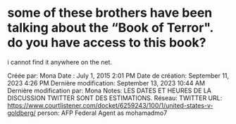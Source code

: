 # some of these brothers have been talking about the “Book of Terror". do you have access to this book?
i cannot find it anywhere on the net.

Créée par: Mona
Date : July 1, 2015 2:01 PM
Date de création: September 11, 2023 4:26 PM
Dernière modification: September 13, 2023 10:44 AM
Dernière modification par: Mona
Notes: LES DATES ET HEURES DE LA DISCUSSION TWITTER SONT DES ESTIMATIONS.
Réseau: TWITTER
URL: https://www.courtlistener.com/docket/6259243/100/1/united-states-v-goldberg/
person: AFP Federal Agent as mohamadmo7